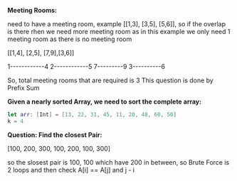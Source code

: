 **Meeting Rooms:**


need to have a meeting room, example [[1,3], [3,5], [5,6]], so if the overlap is there rhen we need more meeting room as in this example we only need 1 meeting room as there is no meeting room

[[1,4], [2,5], [7,9],[3,6]]

1------------4
     2------------5
                        7---------9
          3----------6

So, total meeting rooms that are required is 3
This question is done by Prefix Sum

**Given a nearly sorted Array, we need to sort the complete array:**
```swift
let arr: [Int] = [13, 22, 31, 45, 11, 20, 48, 60, 50]
k = 4
```

**Question: Find the closest Pair:**

[100, 200, 300, 100, 200, 100, 300]

so the slosest pair is 100, 100 which have 200 in between, so Brute Force is 2 loops and then check  A[i] == A[j] and j - i









